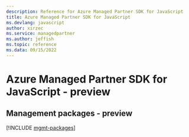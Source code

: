 ```yaml
---
description: Reference for Azure Managed Partner SDK for JavaScript
title: Azure Managed Partner SDK for JavaScript
ms.devlang: javascript
author: xirzec
ms.service: managedpartner
ms.author: jeffish
ms.topic: reference
ms.data: 09/15/2022
---
```

# Azure Managed Partner SDK for JavaScript - preview

## Management packages - preview
[!INCLUDE [mgmt-packages](managed-partner-mgmt-index.md)]
